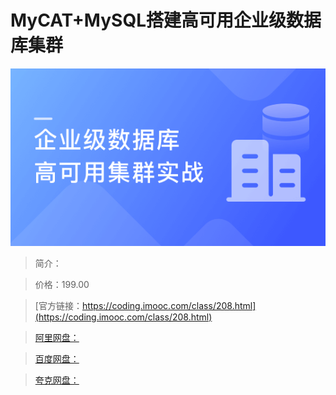 # MyCAT+MySQL搭建高可用企业级数据库集群

![img](../../assets/5fd189a3096050fc05400304.png)

> 简介：

> 价格：199.00

> [官方链接：https://coding.imooc.com/class/208.html](https://coding.imooc.com/class/208.html)

> [阿里网盘：]()

> [百度网盘：]()

> [夸克网盘：]()
